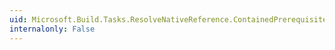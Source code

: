 ```yaml
---
uid: Microsoft.Build.Tasks.ResolveNativeReference.ContainedPrerequisiteAssemblies
internalonly: False
---
```

